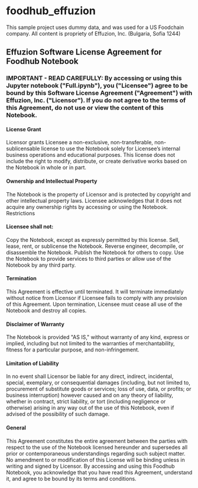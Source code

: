 # foodhub_effuzion
This sample project uses dummy data, and was used for a US Foodchain company. All content is propriety of Effuzion, Inc. (Bulgaria, Sofia 1244)

## Effuzion Software License Agreement for Foodhub Notebook

### IMPORTANT - READ CAREFULLY: By accessing or using this Jupyter notebook ("Full.ipynb"), you ("Licensee") agree to be bound by this Software License Agreement ("Agreement") with Effuzion, Inc. ("Licensor"). If you do not agree to the terms of this Agreement, do not use or view the content of this Notebook.

#### License Grant

Licensor grants Licensee a non-exclusive, non-transferable, non-sublicensable license to use the Notebook solely for Licensee’s internal business operations and educational purposes. This license does not include the right to modify, distribute, or create derivative works based on the Notebook in whole or in part.

#### Ownership and Intellectual Property

The Notebook is the property of Licensor and is protected by copyright and other intellectual property laws. Licensee acknowledges that it does not acquire any ownership rights by accessing or using the Notebook.
Restrictions

#### Licensee shall not:

Copy the Notebook, except as expressly permitted by this license.
Sell, lease, rent, or sublicense the Notebook.
Reverse engineer, decompile, or disassemble the Notebook.
Publish the Notebook for others to copy.
Use the Notebook to provide services to third parties or allow use of the Notebook by any third party.

#### Termination

This Agreement is effective until terminated. It will terminate immediately without notice from Licensor if Licensee fails to comply with any provision of this Agreement. Upon termination, Licensee must cease all use of the Notebook and destroy all copies.

#### Disclaimer of Warranty

The Notebook is provided "AS IS," without warranty of any kind, express or implied, including but not limited to the warranties of merchantability, fitness for a particular purpose, and non-infringement.

#### Limitation of Liability

In no event shall Licensor be liable for any direct, indirect, incidental, special, exemplary, or consequential damages (including, but not limited to, procurement of substitute goods or services; loss of use, data, or profits; or business interruption) however caused and on any theory of liability, whether in contract, strict liability, or tort (including negligence or otherwise) arising in any way out of the use of this Notebook, even if advised of the possibility of such damage.

#### General

This Agreement constitutes the entire agreement between the parties with respect to the use of the Notebook licensed hereunder and supersedes all prior or contemporaneous understandings regarding such subject matter. No amendment to or modification of this License will be binding unless in writing and signed by Licensor.
By accessing and using this Foodhub Notebook, you acknowledge that you have read this Agreement, understand it, and agree to be bound by its terms and conditions.
